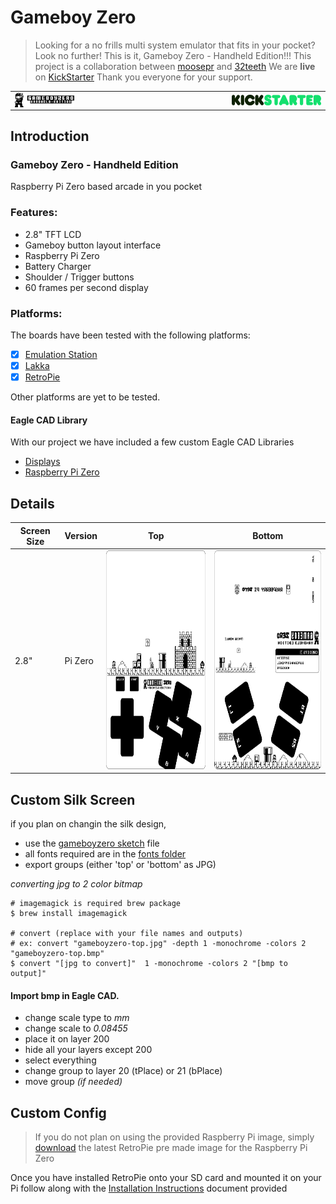 # Gameboy Zero

> Looking for a no frills multi system emulator that fits in your pocket? Look no further! This is it, Gameboy Zero - Handheld Edition!!!
> This project is a collaboration between  [moosepr](https://github.com/moosepr/) and  [32teeth](https://github.com/32teeth)
> We are **live** on [KickStarter](https://www.kickstarter.com/projects/sparky/gameboy-zero-handheld-edition)
> Thank you everyone for your support.


|                                          |                                          |
| ---------------------------------------- | ---------------------------------------- |
| <img src="images/gameboyzero-logo.jpg" width="50%" align="left"> | <img src="images/kickstarter-logo.png" width="50%" align="right"> |

## Introduction

### Gameboy Zero - Handheld Edition
Raspberry Pi Zero based arcade in you pocket

### Features:
* 2.8" TFT LCD
* Gameboy button layout interface
* Raspberry Pi Zero
* Battery Charger
* Shoulder / Trigger buttons
* 60 frames per second display

### Platforms:
The boards have been tested with the following platforms:

- [x] [Emulation Station](http://www.emulationstation.org/)
- [x] [Lakka](http://www.lakka.tv/)
- [x] [RetroPie](https://retropie.org.uk/)

Other platforms are yet to be tested.



#### Eagle CAD Library

With our project we have included a few custom Eagle CAD Libraries

* [Displays](/library/GameboyZeroHandheldDisplays.lbr)
* [Raspberry Pi Zero](/library/RPI-Zero.lbr)


## Details

| Screen Size | Version | Top                                      | Bottom                                   |
| ----------- | ------- | ---------------------------------------- | ---------------------------------------- |
| 2.8"        | Pi Zero | <img src="silks/gameboyzero-top.bmp" height="350"> | <img src="silks/gameboyzero-bottom.bmp" height="350"> |

## Custom Silk Screen
if you plan on changin the silk design,
* use the [gameboyzero sketch](design/gameboyzero) file
* all fonts required are in the  [fonts folder](fonts/)
* export groups (either 'top' or 'bottom' as JPG)

*converting jpg to 2 color bitmap*
```shell
# imagemagick is required brew package
$ brew install imagemagick

# convert (replace with your file names and outputs)
# ex: convert "gameboyzero-top.jpg" -depth 1 -monochrome -colors 2 "gameboyzero-top.bmp"
$ convert "[jpg to convert]"  1 -monochrome -colors 2 "[bmp to output]"
```

#### Import bmp in Eagle CAD.
* change scale type to *mm*
* change scale to *0.08455*
* place it on layer 200
* hide all your layers except 200
* select everything
* change group to layer 20 (tPlace) or 21 (bPlace)
* move group *(if needed)*

## Custom Config
> If you do not plan on using the provided Raspberry Pi image, simply [download](https://retropie.org.uk/download/) the latest RetroPie pre made image for the Raspberry Pi Zero

Once you have installed RetroPie onto your SD card and mounted it on your Pi follow along with the [Installation Instructions](INSTALL.md) document provided
